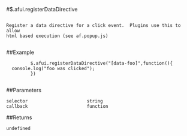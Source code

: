 #$.afui.registerDataDirective

```

Register a data directive for a click event.  Plugins use this to allow
html based execution (see af.popup.js)
         
```

##Example

```
         $.afui.registerDataDirective("[data-foo]",function(){
  console.log("foo was clicked");
         })
         
```


##Parameters

```
selector                      string
callback                      function

```

##Returns

```
undefined
```

